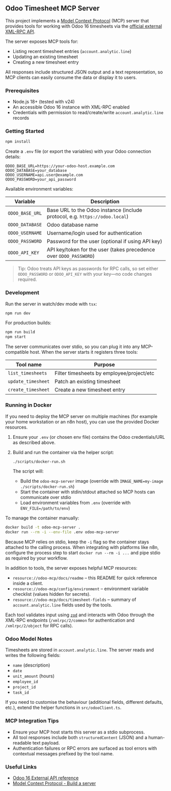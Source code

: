 ## Odoo Timesheet MCP Server

This project implements a [Model Context Protocol](https://modelcontextprotocol.io/docs/develop/build-server) (MCP) server that provides tools for working with Odoo 16 timesheets via the [official external XML-RPC API](https://www.odoo.com/documentation/16.0/developer/reference/external_api.html).

The server exposes MCP tools for:

- Listing recent timesheet entries (`account.analytic.line`)
- Updating an existing timesheet
- Creating a new timesheet entry

All responses include structured JSON output and a text representation, so MCP clients can easily consume the data or display it to users.

### Prerequisites

- Node.js 18+ (tested with v24)
- An accessible Odoo 16 instance with XML-RPC enabled
- Credentials with permission to read/create/write `account.analytic.line` records

### Getting Started

```bash
npm install
```

Create a `.env` file (or export the variables) with your Odoo connection details:

```env
ODOO_BASE_URL=https://your-odoo-host.example.com
ODOO_DATABASE=your_database
ODOO_USERNAME=api.user@example.com
ODOO_PASSWORD=your_api_password
```

Available environment variables:

| Variable           | Description                                                                 |
|--------------------|-----------------------------------------------------------------------------|
| `ODOO_BASE_URL`    | Base URL to the Odoo instance (include protocol, e.g. `https://odoo.local`) |
| `ODOO_DATABASE`    | Odoo database name                                                          |
| `ODOO_USERNAME`    | Username/login used for authentication                                      |
| `ODOO_PASSWORD`    | Password for the user (optional if using API key)                           |
| `ODOO_API_KEY`     | API key/token for the user (takes precedence over `ODOO_PASSWORD`)          |

> Tip: Odoo treats API keys as passwords for RPC calls, so set either `ODOO_PASSWORD` or `ODOO_API_KEY` with your key—no code changes required.

### Development

Run the server in watch/dev mode with `tsx`:

```bash
npm run dev
```

For production builds:

```bash
npm run build
npm start
```

The server communicates over stdio, so you can plug it into any MCP-compatible host. When the server starts it registers three tools:

| Tool name          | Purpose                                   |
|--------------------|-------------------------------------------|
| `list_timesheets`  | Filter timesheets by employee/project/etc |
| `update_timesheet` | Patch an existing timesheet               |
| `create_timesheet` | Create a new timesheet entry              |

### Running in Docker

If you need to deploy the MCP server on multiple machines (for example your home workstation or an n8n host), you can use the provided Docker resources.

1. Ensure your `.env` (or chosen env file) contains the Odoo credentials/URL as described above.
2. Build and run the container via the helper script:

   ```bash
   ./scripts/docker-run.sh
   ```

   The script will:
   - Build the `odoo-mcp-server` image (override with `IMAGE_NAME=my-image ./scripts/docker-run.sh`)
   - Start the container with stdin/stdout attached so MCP hosts can communicate over stdio
   - Load environment variables from `.env` (override with `ENV_FILE=/path/to/env`)

To manage the container manually:

```bash
docker build -t odoo-mcp-server .
docker run --rm -i --env-file .env odoo-mcp-server
```

Because MCP relies on stdio, keep the `-i` flag so the container stays attached to the calling process. When integrating with platforms like n8n, configure the process step to start `docker run --rm -i ...` and pipe stdio as required by your workflow.

In addition to tools, the server exposes helpful MCP resources:

- `resource://odoo-mcp/docs/readme` – this README for quick reference inside a client.
- `resource://odoo-mcp/config/environment` – environment variable checklist (values hidden for secrets).
- `resource://odoo-mcp/docs/timesheet-fields` – summary of `account.analytic.line` fields used by the tools.

Each tool validates input using [`zod`](https://github.com/colinhacks/zod) and interacts with Odoo through the XML-RPC endpoints (`/xmlrpc/2/common` for authentication and `/xmlrpc/2/object` for RPC calls).

### Odoo Model Notes

Timesheets are stored in `account.analytic.line`. The server reads and writes the following fields:

- `name` (description)
- `date`
- `unit_amount` (hours)
- `employee_id`
- `project_id`
- `task_id`

If you need to customise the behaviour (additional fields, different defaults, etc.), extend the helper functions in `src/odooClient.ts`.

### MCP Integration Tips

- Ensure your MCP host starts this server as a stdio subprocess.
- All tool responses include both `structuredContent` (JSON) and a human-readable text payload.
- Authentication failures or RPC errors are surfaced as tool errors with contextual messages prefixed by the tool name.

### Useful Links

- [Odoo 16 External API reference](https://www.odoo.com/documentation/16.0/developer/reference/external_api.html)
- [Model Context Protocol - Build a server](https://modelcontextprotocol.io/docs/develop/build-server)
